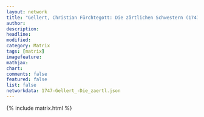 ```yaml
---
layout: network
title: "Gellert, Christian Fürchtegott: Die zärtlichen Schwestern (1747)"
author:
description:
headline:
modified:
category: Matrix
tags: [matrix]
imagefeature: 
mathjax: 
chart: 
comments: false
featured: false
list: false
networkdata: 1747-Gellert_-Die_zaertl.json
---
```

{% include matrix.html %}
